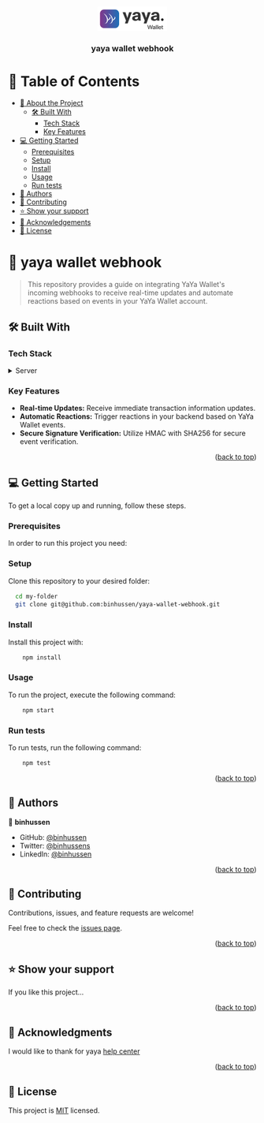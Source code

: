 <div align="center">
  <!-- You are encouraged to replace this logo with your own! Otherwise you can also remove it. -->
  <img src="logo.svg" alt="logo" width="140"  height="auto" />
  <br/>

<h3><b>yaya wallet webhook</b></h3>

</div>

<!-- TABLE OF CONTENTS -->

# 📗 Table of Contents

- [📖 About the Project](#about-project)
    - [🛠 Built With](#built-with)
        - [Tech Stack](#tech-stack)
        - [Key Features](#key-features)
- [💻 Getting Started](#getting-started)
    - [Prerequisites](#prerequisites)
    - [Setup](#setup)
    - [Install](#install)
    - [Usage](#usage)
    - [Run tests](#run-tests)
- [👥 Authors](#authors)
- [🤝 Contributing](#contributing)
- [⭐️ Show your support](#support)
- [🙏 Acknowledgements](#acknowledgements)
- [📝 License](#license)

<!-- PROJECT DESCRIPTION -->

# 📖 yaya wallet webhook <a name="about-project"></a>

> This repository provides a guide on integrating YaYa Wallet's incoming webhooks to receive real-time updates and automate reactions based on events in your YaYa Wallet account.

## 🛠 Built With <a name="built-with"></a>

### Tech Stack <a name="tech-stack"></a>

<details>
  <summary>Server</summary>
  <ul>
    <li><a href="https://expressjs.com/">Express.js</a></li>
  </ul>
</details>

<!-- Features -->

### Key Features <a name="key-features"></a>

- **Real-time Updates:** Receive immediate transaction information updates.
- **Automatic Reactions:** Trigger reactions in your backend based on YaYa Wallet events.
- **Secure Signature Verification:** Utilize HMAC with SHA256 for secure event verification.

<p align="right">(<a href="#readme-top">back to top</a>)</p>

<!-- GETTING STARTED -->

## 💻 Getting Started <a name="getting-started"></a>

To get a local copy up and running, follow these steps.


### Prerequisites

In order to run this project you need:

<!--
Example command:

```sh
 gem install rails
```
 -->

### Setup

Clone this repository to your desired folder:

```sh
  cd my-folder
  git clone git@github.com:binhussen/yaya-wallet-webhook.git
```

### Install

Install this project with:
```sh
    npm install
```

### Usage

To run the project, execute the following command:
```sh
    npm start
```

### Run tests

To run tests, run the following command:

```sh
    npm test
```

<!--
Example:

```sh

```
 -->

<p align="right">(<a href="#readme-top">back to top</a>)</p>

<!-- AUTHORS -->

## 👥 Authors <a name="authors"></a>

👤 **binhussen**

- GitHub: [@binhussen](https://github.com/binhussen)
- Twitter: [@binhussens](https://twitter.com/binhussens)
- LinkedIn: [@binhussen](https://www.linkedin.com/in/binhussen)

<p align="right">(<a href="#readme-top">back to top</a>)</p>

<!-- CONTRIBUTING -->

## 🤝 Contributing <a name="contributing"></a>

Contributions, issues, and feature requests are welcome!

Feel free to check the [issues page](../../issues/).

<p align="right">(<a href="#readme-top">back to top</a>)</p>

<!-- SUPPORT -->

## ⭐️ Show your support <a name="support"></a>

If you like this project...

<p align="right">(<a href="#readme-top">back to top</a>)</p>

<!-- ACKNOWLEDGEMENTS -->

## 🙏 Acknowledgments <a name="acknowledgements"></a>

I would like to thank for yaya [help center](https://docs.yayawallet.com/hc/main/articles/1701265610-webhooks)

<p align="right">(<a href="#readme-top">back to top</a>)</p>

<!-- LICENSE -->

## 📝 License <a name="license"></a>

This project is [MIT](./LICENSE) licensed.